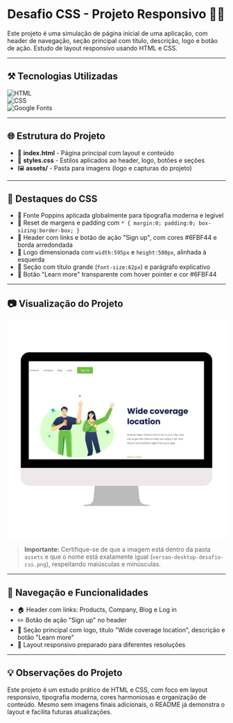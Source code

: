# Desafio CSS - Projeto Responsivo 👨‍💻

Este projeto é uma simulação de página inicial de uma aplicação, com header de navegação, seção principal com título, descrição, logo e botão de ação. Estudo de layout responsivo usando HTML e CSS.

---

## ⚒ Tecnologias Utilizadas

![HTML](https://img.shields.io/badge/HTML-239120?style=for-the-badge&logo=html5&logoColor=white)  
![CSS](https://img.shields.io/badge/CSS-239120?&style=for-the-badge&logo=css3&logoColor=white)  
![Google Fonts](https://img.shields.io/badge/Google%20Fonts-007ACC?style=for-the-badge&logo=google&logoColor=white)

---

## 🌐 Estrutura do Projeto

- 📄 **index.html** - Página principal com layout e conteúdo  
- 🎨 **styles.css** - Estilos aplicados ao header, logo, botões e seções  
- 🖼 **assets/** - Pasta para imagens (logo e capturas do projeto)

---

## 🎨 Destaques do CSS

- 📌 Fonte Poppins aplicada globalmente para tipografia moderna e legível  
- 📌 Reset de margens e padding com `* { margin:0; padding:0; box-sizing:border-box; }`  
- 📌 Header com links e botão de ação "Sign up", com cores #6FBF44 e borda arredondada  
- 📌 Logo dimensionada com `width:595px` e `height:500px`, alinhada à esquerda  
- 📌 Seção com título grande (`font-size:62px`) e parágrafo explicativo  
- 📌 Botão "Learn more" transparente com hover pointer e cor #6FBF44  

---

## 📷 Visualização do Projeto

![Desktop](./assets/versao-desktop-desafio-css.png)

> **Importante:** Certifique-se de que a imagem está dentro da pasta `assets` e que o nome está exatamente igual (`versao-desktop-desafio-css.png`), respeitando maiúsculas e minúsculas.

---

## 🔗 Navegação e Funcionalidades

- 🏠 Header com links: Products, Company, Blog e Log in  
- ✏️ Botão de ação "Sign up" no header  
- 🌟 Seção principal com logo, título "Wide coverage location", descrição e botão "Learn more"  
- 🎨 Layout responsivo preparado para diferentes resoluções  

---

## 💡 Observações do Projeto

Este projeto é um estudo prático de HTML e CSS, com foco em layout responsivo, tipografia moderna, cores harmoniosas e organização de conteúdo. Mesmo sem imagens finais adicionais, o README já demonstra o layout e facilita futuras atualizações.

